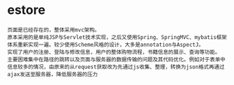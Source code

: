 # estore
    页面是已经存在的，整体采用mvc架构。
    原本采用的是单纯JSP与Servlet技术实现，之后又使用Spring、SpringMVC、mybatis框架体系重新实现一遍。较少使用Scheme风格的设计，大多是annotation与AspectJ。
    实现了用户的注册、登陆与修改信息，用户的整体购物流程，书籍信息的展示、查询等功能。
    主要困难集中在路径的跳转以及页面与服务器的数据传输的问题及其代码优化。例如对于表单中信息较多的情况，由原来的从request获取改为先通过js收集、整理，转换为json格式再通过ajax发送至服务器，降低服务器的压力   

